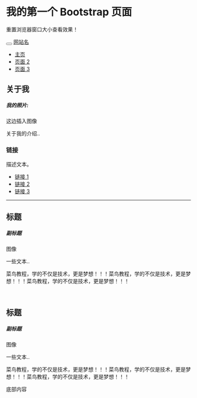 <div class="jumbotron text-center" style="margin-bottom:0">
  <h1>我的第一个 Bootstrap 页面</h1>
  <p>重置浏览器窗口大小查看效果！</p> 
</div>
 
<nav class="navbar navbar-inverse">
  <div class="container-fluid">
    <div class="navbar-header">
      <button type="button" class="navbar-toggle" data-toggle="collapse" data-target="#myNavbar">
        <span class="icon-bar"></span>
        <span class="icon-bar"></span>
        <span class="icon-bar"></span>                        
      </button>
      <a class="navbar-brand" href="#">网站名</a>
    </div>
    <div class="collapse navbar-collapse" id="myNavbar">
      <ul class="nav navbar-nav">
        <li class="active"><a href="#">主页</a></li>
        <li><a href="#">页面 2</a></li>
        <li><a href="#">页面 3</a></li>
      </ul>
    </div>
  </div>
</nav>
 
<div class="container">
  <div class="row">
    <div class="col-sm-4">
      <h2>关于我</h2>
      <h5>我的照片:</h5>
      <div class="fakeimg">这边插入图像</div>
      <p>关于我的介绍..</p>
      <h3>链接</h3>
      <p>描述文本。</p>
      <ul class="nav nav-pills nav-stacked">
        <li class="active"><a href="#">链接 1</a></li>
        <li><a href="#">链接 2</a></li>
        <li><a href="#">链接 3</a></li>
      </ul>
      <hr class="hidden-sm hidden-md hidden-lg">
    </div>
    <div class="col-sm-8">
      <h2>标题</h2>
      <h5>副标题</h5>
      <div class="fakeimg">图像</div>
      <p>一些文本..</p>
      <p>菜鸟教程，学的不仅是技术，更是梦想！！！菜鸟教程，学的不仅是技术，更是梦想！！！菜鸟教程，学的不仅是技术，更是梦想！！！</p>
      <br>
      <h2>标题</h2>
      <h5>副标题</h5>
      <div class="fakeimg">图像</div>
      <p>一些文本..</p>
      <p>菜鸟教程，学的不仅是技术，更是梦想！！！菜鸟教程，学的不仅是技术，更是梦想！！！菜鸟教程，学的不仅是技术，更是梦想！！！</p>
    </div>
  </div>
</div>
 
<div class="jumbotron text-center" style="margin-bottom:0">
  <p>底部内容</p>
</div>